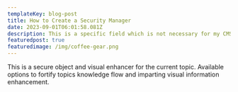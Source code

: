 ```yaml
---
templateKey: blog-post
title: How to Create a Security Manager
date: 2023-09-01T06:01:58.081Z
description: This is a specific field which is not necessary for my CMS application
featuredpost: true
featuredimage: /img/coffee-gear.png
---
```

T﻿his is a secure object and visual enhancer for the current topic. Available options to fortify topics knowledge flow and imparting visual information enhancement.